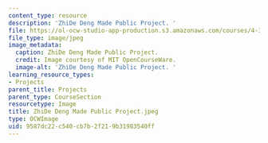 ```yaml
---
content_type: resource
description: 'ZhiDe Deng Made Public Project. '
file: https://ol-ocw-studio-app-production.s3.amazonaws.com/courses/4-301-introduction-to-the-visual-arts-spring-2007/9587dc22c540cb7b2f219b31983540ff_ZhiDeDengMadePublicProject.jpeg
file_type: image/jpeg
image_metadata:
  caption: ZhiDe Deng Made Public Project.
  credit: Image courtesy of MIT OpenCourseWare.
  image-alt: 'ZhiDe Deng Made Public Project. '
learning_resource_types:
- Projects
parent_title: Projects
parent_type: CourseSection
resourcetype: Image
title: ZhiDe Deng Made Public Project.jpeg
type: OCWImage
uid: 9587dc22-c540-cb7b-2f21-9b31983540ff
---
```

